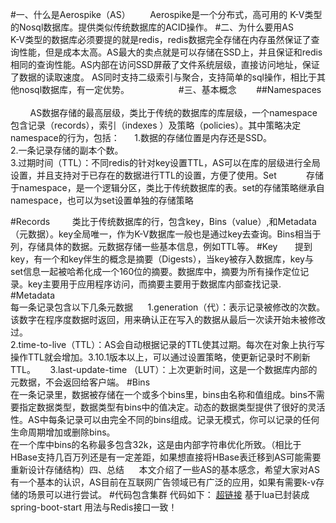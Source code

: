 #一、什么是Aerospike（AS）        
	Aerospike是一个分布式，高可用的 K-V类型的Nosql数据库。提供类似传统数据库的ACID操作。
#二、为什么要用AS          
	 K-V类型的数据库必须要提的就是redis，redis数据完全存储在内存虽然保证了查询性能，但是成本太高。AS最大的卖点就是可以存储在SSD上，并且保证和redis相同的查询性能。AS内部在访问SSD屏蔽了文件系统层级，直接访问地址，保证了数据的读取速度。 AS同时支持二级索引与聚合，支持简单的sql操作，相比于其他nosql数据库，有一定优势。                    
#三、基本概念        
##Namespaces                         
        AS数据存储的最高层级，类比于传统的数据库的库层级，一个namespace包含记录（records），索引（indexes ）及策略（policies）。其中策略决定namespace的行为，包括：      
 1.数据的存储位置是内存还是SSD。       
2.一条记录存储的副本个数。       
3.过期时间（TTL）：不同redis的针对key设置TTL，AS可以在库的层级进行全局设置，并且支持对于已存在的数据进行TTL的设置，方便了使用。Set            存储于namespace，是一个逻辑分区，类比于传统数据库的表。set的存储策略继承自namespace，也可以为set设置单独的存储策略

#Records
        类比于传统数据库的行，包含key，Bins（value）,和Metadata（元数据）。key全局唯一，作为K-V数据库一般也是通过key去查询。Bins相当于列，存储具体的数据。元数据存储一些基本信息，例如TTL等。
#Key
       提到key，有一个和key伴生的概念是摘要（Digests），当key被存入数据库，key与set信息一起被哈希化成一个160位的摘要。数据库中，摘要为所有操作定位记录。key主要用于应用程序访问，而摘要主要用于数据库内部查找记录.
#Metadata       
每一条记录包含以下几条元数据      
 1.generation（代）：表示记录被修改的次数。该数字在程序度数据时返回，用来确认正在写入的数据从最后一次读开始未被修改过。       
2.time-to-live（TTL）：AS会自动根据记录的TTL使其过期。每次在对象上执行写操作TTL就会增加。3.10.1版本以上，可以通过设置策略，使更新记录时不刷新TTL。       3.last-update-time （LUT）：上次更新时间，这是一个数据库内部的元数据，不会返回给客户端。
#Bins       
在一条记录里，数据被存储在一个或多个bins里，bins由名称和值组成。bins不需要指定数据类型，数据类型有bins中的值决定。动态的数据类型提供了很好的灵活性。AS中每条记录可以由完全不同的bins组成。记录无模式，你可以记录的任何生命周期增加或删除bins。       
在一个库中bins的名称最多包含32k，这是由内部字符串优化所致。（相比于HBase支持几百万列还是有一定差距，如果想直接将HBase表迁移到AS可能需要重新设计存储结构）四、总结      本文介绍了一些AS的基本感念，希望大家对AS有一个基本的认识，AS目前在互联网广告领域已有广泛的应用，如果有需要k-v存储的场景可以进行尝试。
#代码包含集群
代码如下： [超链接](https://github.com/moses-keqi/spring-boot-aerospike-redis) 基于lua已封装成spring-boot-start 用法与Redis接口一致！
